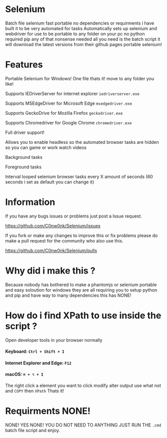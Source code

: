 # Selenium

Batch file selenium fast portable no dependencies or requirments i have built it to be very automated for tasks
Automatically sets up selenium and webdriver for use to be portable to any folder on your pc no python required pip any of that nonsense needed
all you need is the batch script it will download the latest versions from their github pages portable selenium!

# Features

Portable Selenium for Windows! One file thats it! move to any folder you like!

Supports IEDriverServer for internet explorer `iedriverserver.exe`

Supports MSEdgeDriver for Microsoft Edge `msedgedriver.exe`

Supports GeckoDrive for Mozilla Firefox `geckodriver.exe`

Supports Chromedriver for Google Chrome `chromedriver.exe`

Full driver support!

Allows you to enable headless so the automated browser tasks are hidden so you can game or work watch videos

Background tasks

Foreground tasks

Interval looped selenium browser tasks every X amount of seconds (60 seconds i set as default you can change it)

# Information

If you have any bugs issues or problems just post a Issue request.

https://github.com/C0nw0nk/Selenium/issues

If you fork or make any changes to improve this or fix problems please do make a pull request for the community who also use this.

https://github.com/C0nw0nk/Selenium/pulls

# Why did i make this ?

Because nobody has bothered to make a phantomjs or selenium portable and easy soloution for windows they are all requiring you to setup python and pip and have way to many dependencies this has NONE!

# How do i find XPath to use inside the script ?

Open developer tools in your browser normally

#### Keyboard: `Ctrl + Shift + I`
#### Internet Explorer and Edge: `F12`
#### macOS: `⌘ + ⌥ + I`

The right click a element you want to click modify alter output use what not and `COPY` then `XPath` Thats it!


# Requirments NONE!

NONE! YES NONE! YOU DO NOT NEED TO ANYTHING JUST RUN THE `.cmd` batch file script and enjoy.
